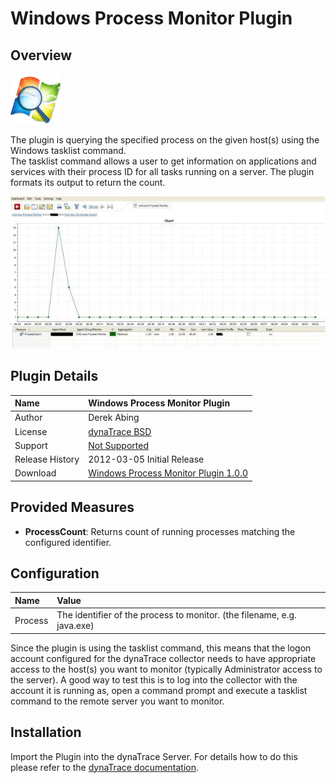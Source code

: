 # Windows Process Monitor Plugin

## Overview

![images_community/download/attachments/73400852/icon.png](images_community/download/attachments/73400852/icon.png)

The plugin is querying the specified process on the given host(s) using the Windows tasklist command.  
The tasklist command allows a user to get information on applications and services with their process ID for all tasks running on a server. The plugin formats its output to return the count.

![images_community/download/attachments/73400852/Windows_Process_Monitor_Dashboard.jpg](images_community/download/attachments/73400852/Windows_Process_Monitor_Dashboard.jpg)

## Plugin Details

| Name | Windows Process Monitor Plugin
| :--- | :---
| Author | Derek Abing
| License | [dynaTrace BSD](dynaTraceBSD.txt)
| Support | [Not Supported ](https://community.compuwareapm.com/community/display/DL/Support+Levels#SupportLevels-Community)  
| Release History | 2012-03-05 Initial Release
| Download | [Windows Process Monitor Plugin 1.0.0](com.dynatrace.diagnostics.plugins.WindowsProcessStatusPlugin_1.0.0.jar) 

## Provided Measures

  * **ProcessCount**: Returns count of running processes matching the configured identifier. 

## Configuration

| Name | Value
| :--- | :---
| Process | The identifier of the process to monitor. (the filename, e.g. java.exe)

Since the plugin is using the tasklist command, this means that the logon account configured for the dynaTrace collector needs to have appropriate access to the host(s) you want to monitor (typically
Administrator access to the server). A good way to test this is to log into the collector with the account it is running as, open a command prompt and execute a tasklist command to the remote server
you want to monitor.

## Installation

Import the Plugin into the dynaTrace Server. For details how to do this please refer to the [dynaTrace
documentation](https://community.compuwareapm.com/community/display/DOCDT61/Plugin+Management).

